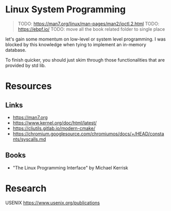 # Linux System Programming
> TODO: https://man7.org/linux/man-pages/man2/ioctl.2.html
> TODO: https://ebpf.io/
> TODO: move all the book related folder to single place

let's gain some momentum on low-level or system level programming. I was blocked by this knowledge when tying to implement an in-memory database.

To finish quicker, you should just skim through those functionalities that are provided by std lib.

# Resources

## Links
* https://man7.org
* https://www.kernel.org/doc/html/latest/
* https://cliutils.gitlab.io/modern-cmake/
* https://chromium.googlesource.com/chromiumos/docs/+/HEAD/constants/syscalls.md

## Books

+ "The Linux Programming Interface" by Michael Kerrisk

# Research

USENIX <https://www.usenix.org/publications>

